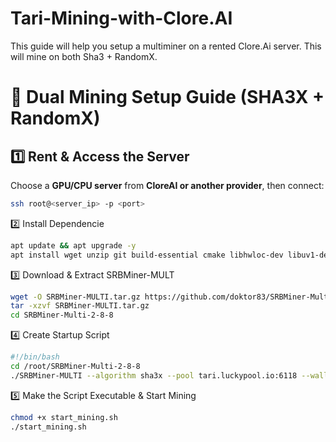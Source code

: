 # Tari-Mining-with-Clore.AI
This guide will help you setup a multiminer on a rented Clore.Ai server. This will mine on both Sha3 +  RandomX.

# 🚀 Dual Mining Setup Guide (SHA3X + RandomX)

## **1️⃣ Rent & Access the Server**
Choose a **GPU/CPU server** from **CloreAI or another provider**, then connect:
```bash
ssh root@<server_ip> -p <port>
```

2️⃣ Install Dependencie
```bash
apt update && apt upgrade -y
apt install wget unzip git build-essential cmake libhwloc-dev libuv1-dev libssl-dev -y
```

3️⃣ Download & Extract SRBMiner-MULT
```bash
wget -O SRBMiner-MULTI.tar.gz https://github.com/doktor83/SRBMiner-Multi/releases/download/2.8.8/SRBMiner-Multi-2-8-8-Linux.tar.gz
tar -xzvf SRBMiner-MULTI.tar.gz
cd SRBMiner-Multi-2-8-8
```

4️⃣ Create Startup Script
```bash
#!/bin/bash
cd /root/SRBMiner-Multi-2-8-8
./SRBMiner-MULTI --algorithm sha3x --pool tari.luckypool.io:6118 --wallet TARI_WALLET+MONERO_WALLET=DIFF.WORKERNAME --algorithm randomx --pool mine-tari-monero.luckypool.io:8118 --enable-cpu --disable-huge-pages
```

5️⃣ Make the Script Executable & Start Mining
```bash
chmod +x start_mining.sh
./start_mining.sh
```
